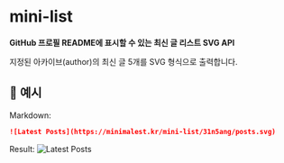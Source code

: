 # mini-list

**GitHub 프로필 README에 표시할 수 있는 최신 글 리스트 SVG API**

지정된 아카이브(author)의 최신 글 5개를 SVG 형식으로 출력합니다.

## 📌 예시

Markdown:
```md
![Latest Posts](https://minimalest.kr/mini-list/31n5ang/posts.svg)
```
Result:
![Latest Posts](https://minimalest.kr/mini-list/31n5ang/posts.svg)
